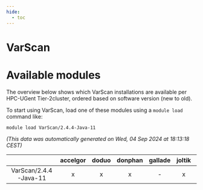 ```yaml
---
hide:
  - toc
---
```


VarScan
=======

# Available modules


The overview below shows which VarScan installations are available per HPC-UGent Tier-2cluster, ordered based on software version (new to old).

To start using VarScan, load one of these modules using a `module load` command like:

```shell
module load VarScan/2.4.4-Java-11
```

*(This data was automatically generated on Wed, 04 Sep 2024 at 18:13:18 CEST)*  

| |accelgor|doduo|donphan|gallade|joltik|shinx|skitty|
| :---: | :---: | :---: | :---: | :---: | :---: | :---: | :---: |
|VarScan/2.4.4-Java-11|x|x|x|-|x|-|x|
